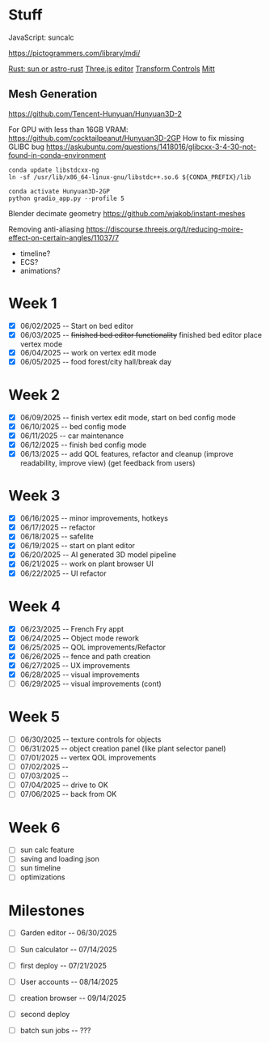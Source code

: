 # Stuff

JavaScript: suncalc

https://pictogrammers.com/library/mdi/

[Rust: sun or astro-rust](https://github.com/mourner/suncalc)
[Three.js editor](https://github.com/mrdoob/three.js/tree/master/editor)
[Transform Controls](https://threejs.org/docs/#examples/en/controls/TransformControls)
[Mitt](https://www.npmjs.com/package/mitt)

## Mesh Generation
https://github.com/Tencent-Hunyuan/Hunyuan3D-2

For GPU with less than 16GB VRAM:
https://github.com/cocktailpeanut/Hunyuan3D-2GP
How to fix missing GLIBC bug
https://askubuntu.com/questions/1418016/glibcxx-3-4-30-not-found-in-conda-environment
```
conda update libstdcxx-ng
ln -sf /usr/lib/x86_64-linux-gnu/libstdc++.so.6 ${CONDA_PREFIX}/lib
```

```
conda activate Hunyuan3D-2GP
python gradio_app.py --profile 5
```

Blender decimate geometry
https://github.com/wjakob/instant-meshes

Removing anti-aliasing
https://discourse.threejs.org/t/reducing-moire-effect-on-certain-angles/11037/7

- timeline?
- ECS?
- animations?

# Week 1
- [x] 06/02/2025 -- Start on bed editor
- [x] 06/03/2025 -- ~~finished bed editor functionality~~ finished bed editor place vertex mode
- [x] 06/04/2025 -- work on vertex edit mode
- [x] 06/05/2025 -- food forest/city hall/break day

# Week 2
- [x] 06/09/2025 -- finish vertex edit mode, start on bed config mode
- [x] 06/10/2025 -- bed config mode
- [x] 06/11/2025 -- car maintenance
- [x] 06/12/2025 -- finish bed config mode
- [x] 06/13/2025 -- add QOL features, refactor and cleanup (improve readability, improve view) (get feedback from users)

# Week 3
- [x] 06/16/2025 -- minor improvements, hotkeys
- [x] 06/17/2025 -- refactor
- [x] 06/18/2025 -- safelite
- [x] 06/19/2025 -- start on plant editor
- [x] 06/20/2025 -- AI generated 3D model pipeline
- [x] 06/21/2025 -- work on plant browser UI
- [x] 06/22/2025 -- UI refactor

# Week 4
- [x] 06/23/2025 -- French Fry appt
- [x] 06/24/2025 -- Object mode rework
- [x] 06/25/2025 -- QOL improvements/Refactor
- [x] 06/26/2025 -- fence and path creation
- [x] 06/27/2025 -- UX improvements
- [x] 06/28/2025 -- visual improvements
- [ ] 06/29/2025 -- visual improvements (cont)

# Week 5
- [ ] 06/30/2025 -- texture controls for objects
- [ ] 06/31/2025 -- object creation panel (like plant selector panel)
- [ ] 07/01/2025 -- vertex QOL improvements
- [ ] 07/02/2025 -- 
- [ ] 07/03/2025 -- 
- [ ] 07/04/2025 -- drive to OK
- [ ] 07/06/2025 -- back from OK

# Week 6
- [ ] sun calc feature
- [ ] saving and loading json
- [ ] sun timeline
- [ ] optimizations

# Milestones
- [ ] Garden editor -- 06/30/2025
- [ ] Sun calculator -- 07/14/2025
- [ ] first deploy -- 07/21/2025

- [ ] User accounts -- 08/14/2025
- [ ] creation browser -- 09/14/2025
- [ ] second deploy

- [ ] batch sun jobs -- ???
